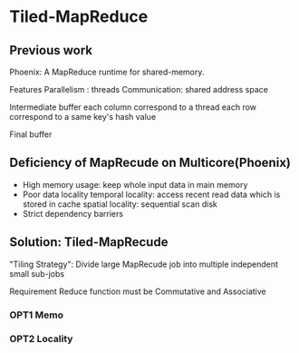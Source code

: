# Tiled-MapReduce

## Previous work
Phoenix: A MapReduce runtime for shared-memory.

Features
Parallelism : threads
Communication: shared address space

Intermediate buffer
each column correspond to a thread
each row correspond to a same key's hash value

Final buffer


## Deficiency of MapRecude on Multicore(Phoenix)
- High memory usage: keep whole input data in main memory
- Poor data locality
    temporal locality: access recent read data which is stored in cache
    spatial locality: sequential scan disk
- Strict dependency barriers


## Solution: Tiled-MapRecude
"Tiling Strategy": Divide large MapRecude job into multiple independent small sub-jobs

Requirement
Reduce function must be Commutative and Associative


### OPT1 Memo

### OPT2 Locality

